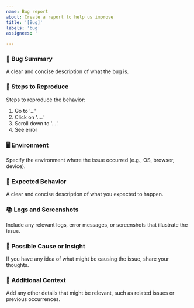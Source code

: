 ```yaml
---
name: Bug report
about: Create a report to help us improve
title: '[Bug]'
labels: 'bug'
assignees: ''

---
```


### 🐛 Bug Summary
A clear and concise description of what the bug is.
### 🔄 Steps to Reproduce
Steps to reproduce the behavior:
1. Go to '...'
2. Click on '....'
3. Scroll down to '....'
4. See error
   
### 🖥️ Environment
Specify the environment where the issue occurred (e.g., OS, browser, device).
### 🔧 Expected Behavior
A clear and concise description of what you expected to happen.
### 📚 Logs and Screenshots
Include any relevant logs, error messages, or screenshots that illustrate the issue.

### 🚧 Possible Cause or Insight
If you have any idea of what might be causing the issue, share your thoughts.

### 🔗 Additional Context
Add any other details that might be relevant, such as related issues or previous occurrences.
